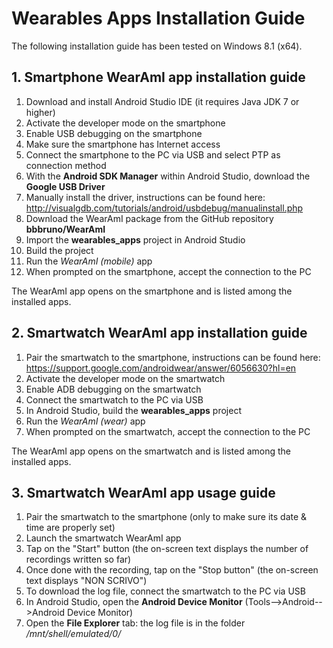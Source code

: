 # Wearables Apps Installation Guide
The following installation guide has been tested on Windows 8.1 (x64).

## 1. Smartphone WearAmI app installation guide
1. Download and install Android Studio IDE (it requires Java JDK 7 or higher)
2. Activate the developer mode on the smartphone
3. Enable USB debugging on the smartphone
4. Make sure the smartphone has Internet access
5. Connect the smartphone to the PC via USB and select PTP as connection method
6. With the **Android SDK Manager** within Android Studio, download the **Google USB Driver**
7. Manually install the driver, instructions can be found here: http://visualgdb.com/tutorials/android/usbdebug/manualinstall.php
8. Download the WearAmI package from the GitHub repository **bbbruno/WearAmI**
9. Import the **wearables_apps** project in Android Studio
10. Build the project
11. Run the *WearAmI (mobile)* app
12. When prompted on the smartphone, accept the connection to the PC

The WearAmI app opens on the smartphone and is listed among the installed apps.

## 2. Smartwatch WearAmI app installation guide
1. Pair the smartwatch to the smartphone, instructions can be found here: https://support.google.com/androidwear/answer/6056630?hl=en
2. Activate the developer mode on the smartwatch
3. Enable ADB debugging on the smartwatch
4. Connect the smartwatch to the PC via USB
5. In Android Studio, build the **wearables_apps** project
6. Run the *WearAmI (wear)* app
7. When prompted on the smartwatch, accept the connection to the PC

The WearAmI app opens on the smartwatch and is listed among the installed apps.

## 3. Smartwatch WearAmI app usage guide
1. Pair the smartwatch to the smartphone (only to make sure its date & time are properly set)
2. Launch the smartwatch WearAmI app
3. Tap on the "Start" button (the on-screen text displays the number of recordings written so far)
4. Once done with the recording, tap on the "Stop button" (the on-screen text displays "NON SCRIVO")
5. To download the log file, connect the smartwatch to the PC via USB
6. In Android Studio, open the **Android Device Monitor** (Tools-->Android-->Android Device Monitor)
7. Open the **File Explorer** tab: the log file is in the folder */mnt/shell/emulated/0/*
